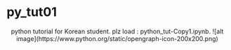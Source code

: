 # py_tut01
<div align="center">
  python tutorial for Korean student.   
  plz load : python_tut-Copy1.ipynb.  
  ![alt image](https://www.python.org/static/opengraph-icon-200x200.png)
</div>
